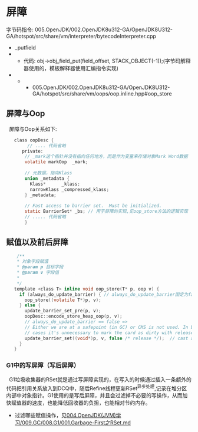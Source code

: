 # 屏障
字节码指令: 005.OpenJDK/002.OpenJDK8u312-GA/OpenJDK8U312-GA/hotspot/src/share/vm/interpreter/bytecodeInterpreter.cpp
- _putfield
- + 代码: obj->obj_field_put(field_offset, STACK_OBJECT(-1));(字节码解释器使用的，模板解释器使用汇编指令实现)
- + - 005.OpenJDK/002.OpenJDK8u312-GA/OpenJDK8U312-GA/hotspot/src/share/vm/oops/oop.inline.hpp#oop_store

## 屏障与Oop
&nbsp;&nbsp;屏障与Oop关系如下:
```c
   class oopDesc {
        // .... 代码省略
      private:
       // _mark这个指针并没有指向任何地方，而是作为变量来存储对象Mark Word数据
       volatile markOop  _mark;
     
       // 元数据，指向Klass
       union _metadata {
         Klass*      _klass;
         narrowKlass _compressed_klass;
       } _metadata;
     
       // Fast access to barrier set.  Must be initialized.
       static BarrierSet* _bs; // 用于屏障的实现,见oop_store方法的逻辑实现
       // ..... 代码省略
       }
```

## 赋值以及前后屏障
```c
    /**
    * 对象字段赋值
    * @param p 目标字段
    * @param v 字段值
    *
    */
   template <class T> inline void oop_store(T* p, oop v) {
     if (always_do_update_barrier) { // always_do_update_barrier固定为false
       oop_store((volatile T*)p, v);
     } else {
       update_barrier_set_pre(p, v);
       oopDesc::encode_store_heap_oop(p, v);
       // always_do_update_barrier == false =>
       // Either we are at a safepoint (in GC) or CMS is not used. In both
       // cases it's unnecessary to mark the card as dirty with release sematics.
       update_barrier_set((void*)p, v, false /* release */);  // cast away type
     }
   }
```

### G1中的写屏障（写后屏障）
&nbsp;&nbsp;G1垃圾收集器的RSet就是通过写屏障实现的，在写入的时候通过插入一条额外的代码把引用关系放入到DCQ中，随后Refine线程更新RSet<sup>异步处理</sup>,记录在堆分区内部中对象指针。G1使用的是写后屏障，并且会过滤掉不必要的写操作，从而加快赋值器的速度，也能降低回收器的负担，也能相对节约内存。
+ 过滤哪些赋值操作，见[004.OpenJDK(JVM)学习/009.GC/008.G1/001.Garbage-First之RSet.md](../../004.OpenJDK(JVM)学习/009.GC/008.G1/001.Garbage-First之RSet.md)